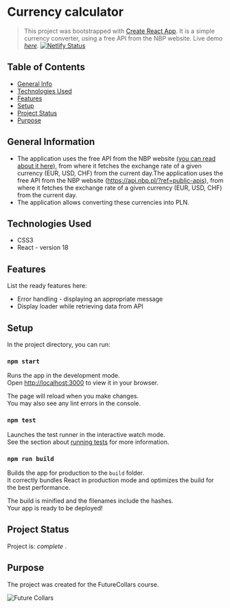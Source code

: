 # Currency calculator
> This project was bootstrapped with [Create React App](https://github.com/facebook/create-react-app).
> It is a simple currency converter, using a free API from the NBP website.
> Live demo [_here_](https://strong-lily-81a7a1.netlify.app/). [![Netlify Status](https://api.netlify.com/api/v1/badges/4fdde8f4-6e3c-44fb-8737-06f069d56921/deploy-status)](https://app.netlify.com/sites/strong-lily-81a7a1/deploys)

## Table of Contents
* [General Info](#general-information)
* [Technologies Used](#technologies-used)
* [Features](#features)
* [Setup](#setup)
* [Project Status](#project-status)
* [Purpose](#purpose)


## General Information
- The application uses the free API from the NBP website [(you can read about it here)](https://api.nbp.pl/?ref=public-apis), from where it fetches the exchange rate of a given currency (EUR, USD, CHF) from the current day.The application uses the free API from the NBP website (https://api.nbp.pl/?ref=public-apis), from where it fetches the exchange rate of a given currency (EUR, USD, CHF) from the current day.
- The application allows converting these currencies into PLN.


## Technologies Used
- CSS3
- React - version 18


## Features
List the ready features here:
- Error handling - displaying an appropriate message
- Display loader while retrieving data from API


## Setup
In the project directory, you can run:

### `npm start`

Runs the app in the development mode.\
Open [http://localhost:3000](http://localhost:3000) to view it in your browser.

The page will reload when you make changes.\
You may also see any lint errors in the console.

### `npm test`

Launches the test runner in the interactive watch mode.\
See the section about [running tests](https://facebook.github.io/create-react-app/docs/running-tests) for more information.

### `npm run build`

Builds the app for production to the `build` folder.\
It correctly bundles React in production mode and optimizes the build for the best performance.

The build is minified and the filenames include the hashes.\
Your app is ready to be deployed!


## Project Status
Project is:  _complete_ .


## Purpose

The project was created for the FutureCollars course.  
  
![Future Collars](https://futurecollars.com/storage/2021/10/fc-logo.svg)  
